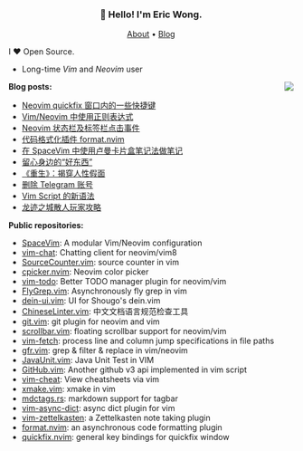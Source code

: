 <h3 align="center">👋 Hello! I'm Eric Wong.</h3>
<p align="center">
  <a href="https://wsdjeg.net/about/">About</a> •
  <a href="https://wsdjeg.net">Blog</a>
</p>

I ❤ Open Source.

- Long-time _Vim_ and _Neovim_ user

<a href="https://github.com/wsdjeg">
<img align="right" src="https://github-readme-stats.vercel.app/api?username=wsdjeg&show_icons=true">
</a>

**Blog posts:**

<!-- BLOG-POST-LIST:START -->
- [Neovim quickfix 窗口内的一些快捷键](https://wsdjeg.net/key-bindings-for-neovim-quickfix-window/)
- [Vim/Neovim 中使用正则表达式](https://wsdjeg.net/using-regular-expressions-in-vim-and-neovim/)
- [Neovim 状态栏及标签栏点击事件](https://wsdjeg.net/neovim-tabline-statusline-click-events/)
- [代码格式化插件 format.nvim](https://wsdjeg.net/code-formatting-plugin-format-nvim/)
- [在 SpaceVim 中使用卢曼卡片盒笔记法做笔记](https://wsdjeg.net/zettelkasten-method-plugin-for-spacevim/)
- [留心身边的“好东西”](https://wsdjeg.net/20241125/)
- [《重生》：揭穿人性假面](https://wsdjeg.net/movie-review-go-for-broke/)
- [删除 Telegram 账号](https://wsdjeg.net/delete-telegram-account/)
- [Vim Script 的新语法](https://wsdjeg.net/new-syntax-for-vim-script/)
- [龙迹之城散人玩家攻略](https://wsdjeg.net/20240821/)
<!-- BLOG-POST-LIST:END -->

**Public repositories:**

- [SpaceVim](https://github.com/SpaceVim/SpaceVim): A modular Vim/Neovim configuration
- [vim-chat](https://github.com/wsdjeg/vim-chat): Chatting client for neovim/vim8
- [SourceCounter.vim](https://github.com/wsdjeg/SourceCounter.vim): source counter in vim
- [cpicker.nvim](https://github.com/wsdjeg/cpicker.nvim): Neovim color picker
- [vim-todo](https://github.com/wsdjeg/vim-todo): Better TODO manager plugin for neovim/vim
- [FlyGrep.vim](https://github.com/wsdjeg/FlyGrep.vim): Asynchronously fly grep in vim
- [dein-ui.vim](https://github.com/wsdjeg/dein-ui.vim): UI for Shougo's dein.vim
- [ChineseLinter.vim](https://github.com/wsdjeg/ChineseLinter.vim): 中文文档语言规范检查工具
- [git.vim](https://github.com/wsdjeg/git.vim): git plugin for neovim and vim
- [scrollbar.vim](https://github.com/wsdjeg/scrollbar.vim): floating scrollbar support for neovim/vim
- [vim-fetch](https://github.com/wsdjeg/vim-fetch): process line and column jump specifications in file paths
- [gfr.vim](https://github.com/wsdjeg/gfr.vim): grep & filter & replace in vim/neovim
- [JavaUnit.vim](https://github.com/wsdjeg/JavaUnit.vim): Java Unit Test in VIM
- [GitHub.vim](https://github.com/wsdjeg/GitHub.vim): Another github v3 api implemented in vim script
- [vim-cheat](https://github.com/wsdjeg/vim-cheat): View cheatsheets via vim
- [xmake.vim](https://github.com/wsdjeg/xmake.vim): xmake in vim
- [mdctags.rs](https://github.com/wsdjeg/mdctags.rs): markdown support for tagbar
- [vim-async-dict](https://github.com/wsdjeg/vim-async-dict): async dict plugin for vim
- [vim-zettelkasten](https://github.com/wsdjeg/vim-zettelkasten): a Zettelkasten note taking plugin
- [format.nvim](https://github.com/wsdjeg/format.nvim): an asynchronous code formatting plugin
- [quickfix.nvim](https://github.com/wsdjeg/quickfix.nvim): general key bindings for quickfix window

